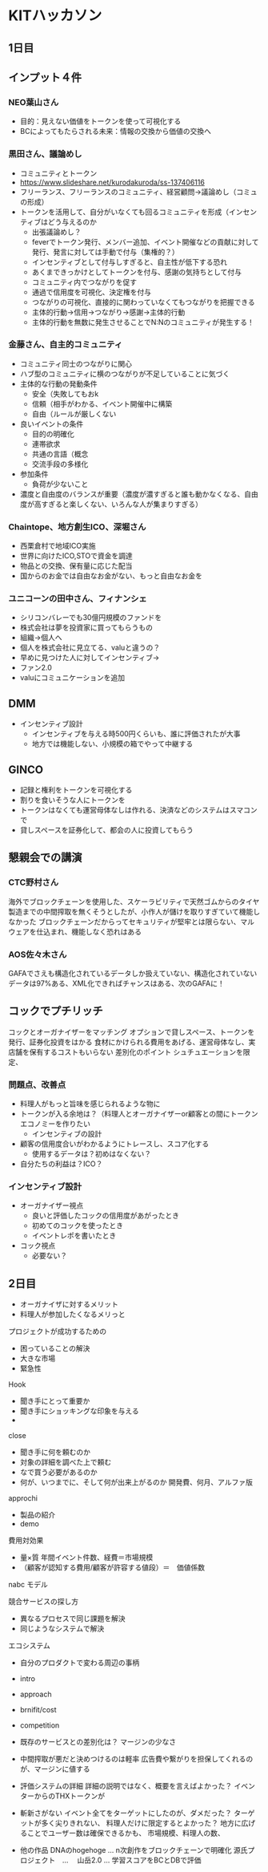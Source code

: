 # KITハッカソン
## 1日目

## インプット４件
### NEO葉山さん
* 目的：見えない価値をトークンを使って可視化する
* BCによってもたらされる未来：情報の交換から価値の交換へ

### 黒田さん、議論めし
* コミュニティとトークン
* https://www.slideshare.net/kurodakuroda/ss-137406116
* フリーランス、フリーランスのコミュニティ、経営顧問→議論めし（コミュの形成）
* トークンを活用して、自分がいなくても回るコミュニティを形成（インセンティブはどう与えるのか
    * 出張議論めし？
    * feverでトークン発行、メンバー追加、イベント開催などの貢献に対して発行、発言に対しては手動で付与（集権的？）
    * インセンティブとして付与しすぎると、自主性が低下する恐れ
    * あくまできっかけとしてトークンを付与、感謝の気持ちとして付与
    * コミュニティ内でつながりを促す
    * 通過で信用度を可視化、決定権を付与
    * つながりの可視化、直接的に関わっていなくてもつながりを把握できる
    * 主体的行動→信用→つながり→感謝→主体的行動
    * 主体的行動を無数に発生させることでN:Nのコミュニティが発生する！

### 金藤さん、自主的コミュニティ
* コミュニティ同士のつながりに関心
* ハブ型のコミュニティに横のつながりが不足していることに気づく
* 主体的な行動の発動条件
    * 安全（失敗してもおk
    * 信頼（相手がわかる、イベント開催中に構築
    * 自由（ルールが厳しくない
* 良いイベントの条件
    * 目的の明確化
    * 連帯欲求
    * 共通の言語（概念
    * 交流手段の多様化
* 参加条件
    * 負荷が少ないこと
* 濃度と自由度のバランスが重要（濃度が濃すぎると誰も動かなくなる、自由度が高すぎると楽しくない、いろんな人が集まりすぎる）

### Chaintope、地方創生ICO、深堀さん
* 西栗倉村で地域ICO実施
* 世界に向けたICO,STOで資金を調達
* 物品との交換、保有量に応じた配当
* 国からのお金では自由なお金がない、もっと自由なお金を

### ユニコーンの田中さん、フィナンシェ
* シリコンバレーでも30億円規模のファンドを
* 株式会社は夢を投資家に買ってもらうもの
* 組織→個人へ
* 個人を株式会社に見立てる、valuと違うの？
* 早めに見つけた人に対してインセンティブ→
* ファン2.0
* valuにコミュニケーションを追加

## DMM
* インセンティブ設計
    * インセンティブを与える時500円くらいも、誰に評価されたが大事
    * 地方では機能しない、小規模の箱でやって中継する

## GINCO
* 記録と権利をトークンを可視化する
* 割りを食いそうな人にトークンを
* トークンはなくても運営母体なしは作れる、決済などのシステムはスマコンで
* 貸しスペースを証券化して、都会の人に投資してもらう

## 懇親会での講演
### CTC野村さん
海外でブロックチェーンを使用した、スケーラビリティで天然ゴムからのタイヤ製造までの中間搾取を無くそうとしたが、小作人が儲けを取りすぎていて機能しなかった
ブロックチェーンだからってセキュリティが堅牢とは限らない、マルウェアを仕込まれ、機能しなく恐れはある
### AOS佐々木さん
GAFAでさえも構造化されているデータしか扱えていない、構造化されていないデータは97%ある、XML化できればチャンスはある、次のGAFAに！



## コックでプチリッチ
コックとオーガナイザーをマッチング
オプションで貸しスペース、トークンを発行、証券化投資をはかる
食材にかけられる費用をあげる、運営母体なし、実店舗を保有するコストもいらない
差別化のポイント
シュチュエーションを限定、

### 問題点、改善点
* 料理人がもっと旨味を感じられるような物に
* トークンが入る余地は？（料理人とオーガナイザーor顧客との間にトークンエコノミーを作りたい
    * インセンティブの設計
* 顧客の信用度合いがわかるようにトレースし、スコア化する
    * 使用するデータは？初めはなくない？
* 自分たちの利益は？ICO？

### インセンティブ設計
* オーガナイザー視点
    * 良いと評価したコックの信用度があがったとき
    * 初めてのコックを使ったとき
    * イベントレポを書いたとき
* コック視点
    * 必要ない？

## 2日目
* オーガナイザに対するメリット
* 料理人が参加したくなるメリっと

プロジェクトが成功するための
* 困っていることの解決
* 大きな市場
* 緊急性

Hook
* 聞き手にとって重要か
* 聞き手にショッキングな印象を与える
* 
close
* 聞き手に何を頼むのか
* 対象の詳細を調べた上で頼む
* なで買う必要があるのか
* 何が、いつまでに、そして何が出来上がるのか
開発費、何月、アルファ版

approchi
* 製品の紹介
* demo

費用対効果
* 量×質 年間イベント件数、経費＝市場規模
* （顧客が認知する費用/顧客が許容する値段）＝　価値係数

nabc モデル

競合サービスの探し方
* 異なるプロセスで同じ課題を解決
* 同じようなシステムで解決

エコシステム
* 自分のプロダクトで変わる周辺の事柄

* intro
* approach
* brnifit/cost
* competition

* 既存のサービスとの差別化は？
    マージンの少なさ
* 中間搾取が悪だと決めつけるのは軽率
    広告費や繋がりを担保してくれるのが、マージンに値する

* 評価システムの詳細
    詳細の説明ではなく、概要を言えばよかった？
    イベンターからのTHXトークンが

* 斬新さがない
    イベント全てをターゲットにしたのが、ダメだった？
    ターゲットが多く尖りきれない、
    料理人だけに限定するとよかった？
    地方に広げることでユーザー数は確保できるかも、
    市場規模、料理人の数、

* 他の作品
DNAのhogehoge … n次創作をブロックチェーンで明確化
源氏プロジェクト　…　
山岳2.0  … 学習スコアをBCとDBで評価

